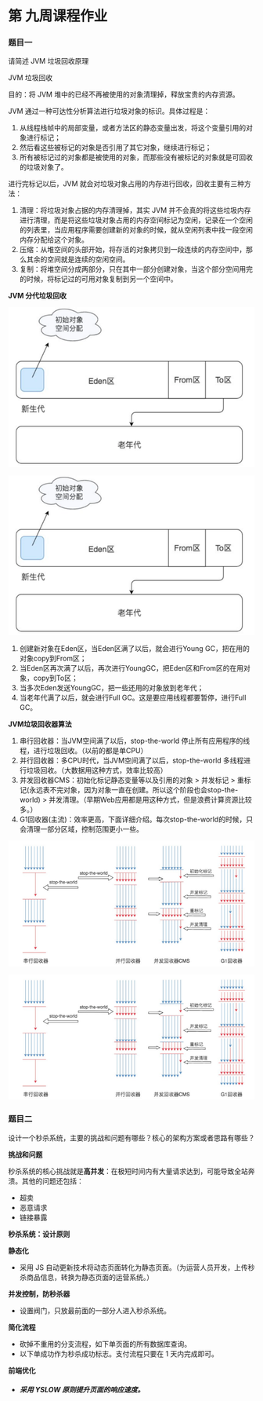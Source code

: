 # 第 九周课程作业



### 题目一

请简述 JVM 垃圾回收原理

JVM 垃圾回收

目的：将 JVM 堆中的已经不再被使用的对象清理掉，释放宝贵的内存资源。

JVM 通过一种可达性分析算法进行垃圾对象的标识。具体过程是：

1. 从线程栈帧中的局部变量，或者方法区的静态变量出发，将这个变量引用的对象进行标记；
2. 然后看这些被标记的对象是否引用了其它对象，继续进行标记；
3. 所有被标记过的对象都是被使用的对象，而那些没有被标记的对象就是可回收的垃圾对象了。

进行完标记以后，JVM 就会对垃圾对象占用的内存进行回收，回收主要有三种方法：

1. 清理：将垃圾对象占据的内存清理掉，其实 JVM 并不会真的将这些垃圾内存进行清理，而是将这些垃圾对象占用的内存空间标记为空闲，记录在一个空闲的列表里，当应用程序需要创建新的对象的时候，就从空闲列表中找一段空闲内存分配给这个对象。
2. 压缩：从堆空间的头部开始，将存活的对象拷贝到一段连续的内存空间中，那么其余的空间就是连续的空闲空间。
3. 复制：将堆空间分成两部分，只在其中一部分创建对象，当这个部分空间用完的时候，将标记过的可用对象复制到另一个空间中。

**JVM 分代垃圾回收**

![1605925523146](https://github.com/hwangyungping/TalkGo/blob/master/架构师训练营-第一期/images/1605925523146.png)

![1605925523146](.\images\1605925523146.png)

1. 创建新对象在Eden区，当Eden区满了以后，就会进行Young GC，把在用的对象copy到From区；
2. 当Eden区再次满了以后，再次进行YoungGC，把Eden区和From区的在用对象，copy到To区；
3. 当多次Eden发送YoungGC，把一些还用的对象放到老年代；
4. 当老年代满了以后，就会进行Full GC。这是要应用线程都要暂停，进行Full GC。

**JVM垃圾回收器算法**

1. 串行回收器：当JVM空间满了以后，stop-the-world 停止所有应用程序的线程，进行垃圾回收。（以前的都是单CPU）
2. 并行回收器：多CPU时代，当JVM空间满了以后，stop-the-world 多线程进行垃圾回收。（大数据用这种方式，效率比较高）
3. 并发回收器CMS：初始化标记静态变量等以及引用的对象 > 并发标记 > 重标记(永远表不完对象，因为对象一直在创建。所以这个阶段也会stop-the-world) > 并发清理。（早期Web应用都是用这种方式，但是浪费计算资源比较多。）
4. G1回收器(主流)：效率更高，下面详细介绍。每次stop-the-world的时候，只会清理一部分区域，控制范围更小一些。

![1605925538797](https://github.com/hwangyungping/TalkGo/blob/master/架构师训练营-第一期/images/1605925538797.png)

![1605925538797](.\images\1605925538797.png)



### 题目二



设计一个秒杀系统，主要的挑战和问题有哪些？核心的架构方案或者思路有哪些？

**挑战和问题**

秒杀系统的核心挑战就是**高并发**：在极短时间内有大量请求达到，可能导致全站奔溃。其他的问题还包括：

- 超卖
- 恶意请求
- 链接暴露

**秒杀系统：设计原则**

**静态化**

- 采用 JS 自动更新技术将动态页面转化为静态页面。（为运营人员开发，上传秒杀商品信息，转换为静态页面的运营系统。）

**并发控制，防秒杀器**

- 设置阀门，只放最前面的一部分人进入秒杀系统。

**简化流程**

- 砍掉不重用的分支流程，如下单页面的所有数据库查询。
- 以下单成功作为秒杀成功标志。支付流程只要在 1 天内完成即可。

**前端优化**

- ##### 采用 YSLOW 原则提升页面的响应速度。
